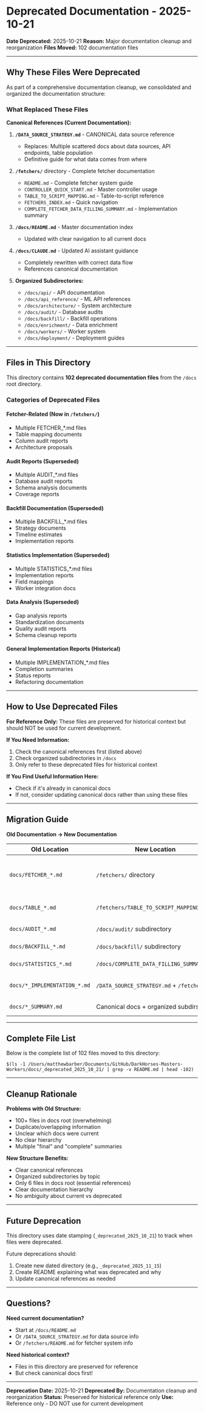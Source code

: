 # Deprecated Documentation - 2025-10-21

**Date Deprecated:** 2025-10-21
**Reason:** Major documentation cleanup and reorganization
**Files Moved:** 102 documentation files

---

## Why These Files Were Deprecated

As part of a comprehensive documentation cleanup, we consolidated and organized the documentation structure:

### What Replaced These Files

**Canonical References (Current Documentation):**

1. **`/DATA_SOURCE_STRATEGY.md`** - CANONICAL data source reference
   - Replaces: Multiple scattered docs about data sources, API endpoints, table population
   - Definitive guide for what data comes from where

2. **`/fetchers/`** directory - Complete fetcher documentation
   - `README.md` - Complete fetcher system guide
   - `CONTROLLER_QUICK_START.md` - Master controller usage
   - `TABLE_TO_SCRIPT_MAPPING.md` - Table-to-script reference
   - `FETCHERS_INDEX.md` - Quick navigation
   - `COMPLETE_FETCHER_DATA_FILLING_SUMMARY.md` - Implementation summary

3. **`/docs/README.md`** - Master documentation index
   - Updated with clear navigation to all current docs

4. **`/docs/CLAUDE.md`** - Updated AI assistant guidance
   - Completely rewritten with correct data flow
   - References canonical documentation

5. **Organized Subdirectories:**
   - `/docs/api/` - API documentation
   - `/docs/api_reference/` - ML API references
   - `/docs/architecture/` - System architecture
   - `/docs/audit/` - Database audits
   - `/docs/backfill/` - Backfill operations
   - `/docs/enrichment/` - Data enrichment
   - `/docs/workers/` - Worker system
   - `/docs/deployment/` - Deployment guides

---

## Files in This Directory

This directory contains **102 deprecated documentation files** from the `/docs` root directory.

### Categories of Deprecated Files

#### Fetcher-Related (Now in `/fetchers/`)
- Multiple FETCHER_*.md files
- Table mapping documents
- Column audit reports
- Architecture proposals

#### Audit Reports (Superseded)
- Multiple AUDIT_*.md files
- Database audit reports
- Schema analysis documents
- Coverage reports

#### Backfill Documentation (Superseded)
- Multiple BACKFILL_*.md files
- Strategy documents
- Timeline estimates
- Implementation reports

#### Statistics Implementation (Superseded)
- Multiple STATISTICS_*.md files
- Implementation reports
- Field mappings
- Worker integration docs

#### Data Analysis (Superseded)
- Gap analysis reports
- Standardization documents
- Quality audit reports
- Schema cleanup reports

#### General Implementation Reports (Historical)
- Multiple IMPLEMENTATION_*.md files
- Completion summaries
- Status reports
- Refactoring documentation

---

## How to Use Deprecated Files

**For Reference Only:**
These files are preserved for historical context but should NOT be used for current development.

**If You Need Information:**
1. Check the canonical references first (listed above)
2. Check organized subdirectories in `/docs`
3. Only refer to these deprecated files for historical context

**If You Find Useful Information Here:**
- Check if it's already in canonical docs
- If not, consider updating canonical docs rather than using these files

---

## Migration Guide

**Old Documentation → New Documentation**

| Old Location | New Location | Notes |
|--------------|--------------|-------|
| `docs/FETCHER_*.md` | `/fetchers/` directory | Complete fetcher documentation now consolidated |
| `docs/TABLE_*.md` | `/fetchers/TABLE_TO_SCRIPT_MAPPING.md` | Definitive table-to-script reference |
| `docs/AUDIT_*.md` | `/docs/audit/` subdirectory | Organized audit reports |
| `docs/BACKFILL_*.md` | `/docs/backfill/` subdirectory | Organized backfill docs |
| `docs/STATISTICS_*.md` | `/docs/COMPLETE_DATA_FILLING_SUMMARY.md` | Consolidated statistics guide |
| `docs/*_IMPLEMENTATION_*.md` | `/DATA_SOURCE_STRATEGY.md` + `/fetchers/` | Canonical implementation references |
| `docs/*_SUMMARY.md` | Canonical docs + organized subdirs | Consolidated summaries |

---

## Complete File List

Below is the complete list of 102 files moved to this directory:

```
$(ls -1 /Users/matthewbarber/Documents/GitHub/DarkHorses-Masters-Workers/docs/_deprecated_2025_10_21/ | grep -v README.md | head -102)
```

---

## Cleanup Rationale

**Problems with Old Structure:**
- 100+ files in docs root (overwhelming)
- Duplicate/overlapping information
- Unclear which docs were current
- No clear hierarchy
- Multiple "final" and "complete" summaries

**New Structure Benefits:**
- Clear canonical references
- Organized subdirectories by topic
- Only 6 files in docs root (essential references)
- Clear documentation hierarchy
- No ambiguity about current vs deprecated

---

## Future Deprecation

This directory uses date stamping (`_deprecated_2025_10_21`) to track when files were deprecated.

Future deprecations should:
1. Create new dated directory (e.g., `_deprecated_2025_11_15`)
2. Create README explaining what was deprecated and why
3. Update canonical references as needed

---

## Questions?

**Need current documentation?**
- Start at `/docs/README.md`
- Or `/DATA_SOURCE_STRATEGY.md` for data source info
- Or `/fetchers/README.md` for fetcher system info

**Need historical context?**
- Files in this directory are preserved for reference
- But check canonical docs first!

---

**Deprecation Date:** 2025-10-21
**Deprecated By:** Documentation cleanup and reorganization
**Status:** Preserved for historical reference only
**Use:** Reference only - DO NOT use for current development
